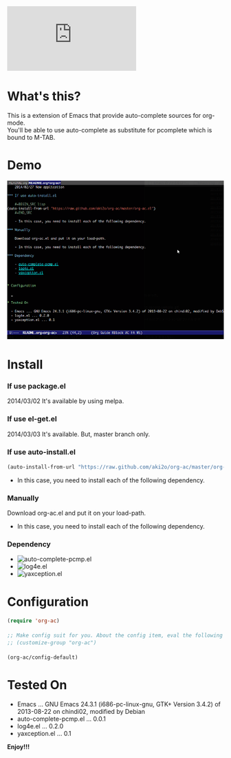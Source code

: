 ![Japanese](https://github.com/aki2o/org-ac/blob/master/README-ja.md)

# What's this?

This is a extension of Emacs that provide auto-complete sources for org-mode.  
You'll be able to use auto-complete as substitute for pcomplete which is bound to M-TAB.  

# Demo

![demo](image/demo.gif)

# Install

### If use package.el

2014/03/02 It's available by using melpa.

### If use el-get.el

2014/03/03 It's available. But, master branch only.

### If use auto-install.el

```lisp
(auto-install-from-url "https://raw.github.com/aki2o/org-ac/master/org-ac.el")
```
-   In this case, you need to install each of the following dependency.

### Manually

Download org-ac.el and put it on your load-path.  
-   In this case, you need to install each of the following dependency.

### Dependency

-   ![auto-complete-pcmp.el](https://github.com/aki2o/auto-complete-pcmp)
-   ![log4e.el](https://github.com/aki2o/log4e)
-   ![yaxception.el](https://github.com/aki2o/yaxception)

# Configuration

```lisp
(require 'org-ac)

;; Make config suit for you. About the config item, eval the following sexp.
;; (customize-group "org-ac")

(org-ac/config-default)
```

# Tested On

-   Emacs &#x2026; GNU Emacs 24.3.1 (i686-pc-linux-gnu, GTK+ Version 3.4.2) of 2013-08-22 on chindi02, modified by Debian
-   auto-complete-pcmp.el &#x2026; 0.0.1
-   log4e.el &#x2026; 0.2.0
-   yaxception.el &#x2026; 0.1

**Enjoy!!!**
